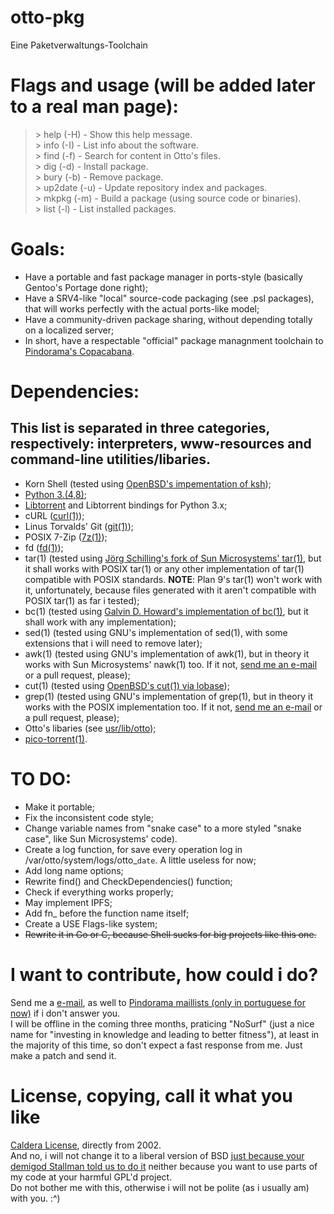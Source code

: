 # otto-pkg
Eine Paketverwaltungs-Toolchain

# Flags and usage (will be added later to a real man page):
> \>  help (-H)    - Show this help message.  
> \>  info (-I)    - List info about the software.  
> \>  find (-f)    - Search for content in Otto's files.  
> \>  dig  (-d)    - Install package.  
> \>  bury (-b)    - Remove package.  
> \>  up2date (-u) - Update repository index and packages.  
> \>  mkpkg (-m)   - Build a package (using source code or binaries).  
> \>  list  (-l)   - List installed packages.
 
# Goals:
+ Have a portable and fast package manager in ports-style (basically Gentoo's Portage done right);
+ Have a SRV4-like "local" source-code packaging (see .psl packages), that will works perfectly with the actual ports-like model;
+ Have a community-driven package sharing, without depending totally on a localized server;
+ In short, have a respectable "official" package managnment toolchain to [Pindorama's Copacabana](http://projeto-pindorama.neocities.org/_projetos/copacabana.html).  

# Dependencies:
## This list is separated in three categories, respectively: interpreters, www-resources and command-line utilities/libaries.
+ Korn Shell (tested using [OpenBSD's impementation of ksh](http://github.com/ibara/oksh));
+ [Python 3.(4,8)](http://www.python.org/);
+ [Libtorrent](http://libtorrent.org/) and Libtorrent bindings for Python 3.x;
+ cURL ([curl(1)](http://curl.se/));
+ Linus Torvalds' Git ([git(1)](http://git-scm.com/));
+ POSIX 7-Zip ([7z(1)](http://sourceforge.net/projects/p7zip/));
+ fd ([fd(1)](https://github.com/sharkdp/fd));
+ tar(1) (tested using [Jörg Schilling's fork of Sun Microsystems' tar(1)](http://freshmeat.sourceforge.net/projects/star), but it shall works with POSIX tar(1) or any other implementation of tar(1) compatible with POSIX standards. **NOTE**: Plan 9's tar(1) won't work with it, unfortunately, because files generated with it aren't compatible with POSIX tar(1) as far i tested);
+ bc(1) (tested using [Galvin D. Howard's implementation of bc(1)](http://git.yzena.com/), but it shall work with any implementation);
+ sed(1) (tested using GNU's implementation of sed(1), with some extensions that i will need to remove later);
+ awk(1) (tested using GNU's implementation of awk(1), but in theory it works with Sun Microsystems' nawk(1) too. If it not, [send me an e-mail](mailto:luiz.antonio.rangel@bol.com.br) or a pull request, please);
+ cut(1) (tested using [OpenBSD's cut(1) via lobase](http://github.com/ataraxialinux/lobase/tree/master/usr.bin/cut));
+ grep(1) (tested using GNU's implementation of grep(1), but in theory it works with the POSIX implementation too. If it not, [send me an e-mail](mailto:luiz.antonio.rangel@bol.com.br) or a pull request, please);
+ Otto's libaries (see [usr/lib/otto](http://github.com/luiztheblues/otto-pkg/tree/master/usr/lib/otto));
+ [pico-torrent(1)](http://github.com/luiztheblues/otto-pkg/blob/master/usr/bin/pico-torrent).

# TO DO:
+ Make it portable;
+ Fix the inconsistent code style;
+ Change variable names from "snake case" to a more styled "snake case", like Sun Microsystems' code).
+ Create a log function, for save every operation log in /var/otto/system/logs/otto_`date`. A little useless for now;
+ Add long name options;
+ Rewrite find() and CheckDependencies() function;
+ Check if everything works properly;
+ May implement IPFS;
+ Add fn_ before the function name itself;
+ Create a USE Flags-like system;
+ ~~Rewrite it in Go or C, because Shell sucks for big projects like this one.~~

# I want to contribute, how could i do?
Send me a [e-mail](mailto:luiz.antonio.rangel@bol.com.br), as well to [Pindorama maillists (only in portuguese for now)](mailto:pindorama-users@googlegroups.com) if i don't answer you.  
I will be offline in the coming three months, praticing "NoSurf" (just a nice name for "investing in knowledge and leading to better fitness"), at least in the majority of this time, so don't expect a fast response from me. Just make a patch and send it.

# License, copying, call it what you like
[Caldera License](http://projeto-pindorama.neocities.org/_arquivos/licencas/copycenter/CALDERA_LICENSE.html), directly from 2002.  
And no, i will not change it to a liberal version of BSD [just because your demigod Stallman told us to do it](http://www.gnu.org/licenses/bsd.en.html) neither because you want to use parts of my code at your harmful GPL'd project.  
Do not bother me with this, otherwise i will not be polite (as i usually am) with you. :^)
